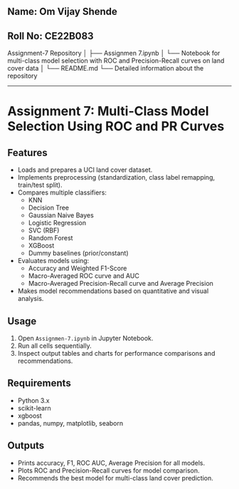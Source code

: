 ## Name: Om Vijay Shende
## Roll No: CE22B083

Assignment-7 Repository
│
├── Assignmen 7.ipynb
│   └── Notebook for multi-class model selection with ROC and Precision-Recall curves on land cover data
│
└── README.md
    └── Detailed information about the repository


***

# Assignment 7: Multi-Class Model Selection Using ROC and PR Curves


## Features

- Loads and prepares a UCI land cover dataset.
- Implements preprocessing (standardization, class label remapping, train/test split).
- Compares multiple classifiers:
  - KNN
  - Decision Tree
  - Gaussian Naive Bayes
  - Logistic Regression
  - SVC (RBF)
  - Random Forest
  - XGBoost
  - Dummy baselines (prior/constant)
- Evaluates models using:
  - Accuracy and Weighted F1-Score
  - Macro-Averaged ROC curve and AUC
  - Macro-Averaged Precision-Recall curve and Average Precision
- Makes model recommendations based on quantitative and visual analysis.

## Usage

1. Open `Assignmen-7.ipynb` in Jupyter Notebook.
2. Run all cells sequentially.
3. Inspect output tables and charts for performance comparisons and recommendations.

## Requirements

- Python 3.x
- scikit-learn
- xgboost
- pandas, numpy, matplotlib, seaborn

## Outputs

- Prints accuracy, F1, ROC AUC, Average Precision for all models.
- Plots ROC and Precision-Recall curves for model comparison.
- Recommends the best model for multi-class land cover prediction.
